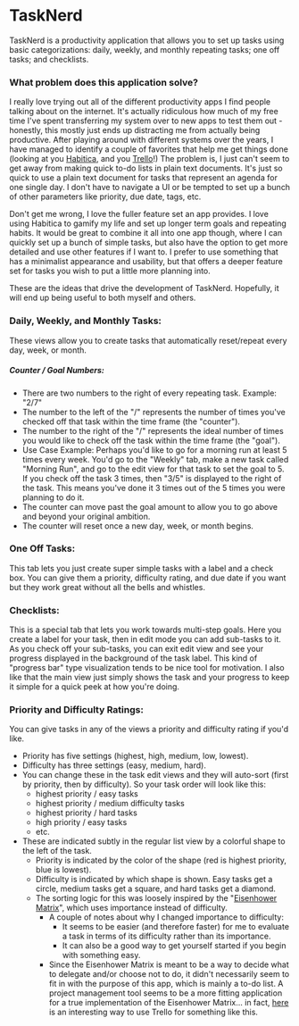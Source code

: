 # TaskNerd
TaskNerd is a productivity application that allows you to set up tasks using basic categorizations: daily, weekly, and monthly repeating tasks; one off tasks; and checklists.

### What problem does this application solve?
I really love trying out all of the different productivity apps I find people talking about on the internet. It's actually ridiculous how much of my free time I've spent transferring my system over to new apps to test them out - honestly, this mostly just ends up distracting me from actually being productive. After playing around with different systems over the years, I have managed to identify a couple of favorites that help me get things done (looking at you [Habitica], and you [Trello]!) The problem is, I just can't seem to get away from making quick to-do lists in plain text documents. It's just so quick to use a plain text document for tasks that represent an agenda for one single day. I don't have to navigate a UI or be tempted to set up a bunch of other parameters like priority, due date, tags, etc.

Don't get me wrong, I love the fuller feature set an app provides. I love using Habitica to gamify my life and set up longer term goals and repeating habits. It would be great to combine it all into one app though, where I can quickly set up a bunch of simple tasks, but also have the option to get more detailed and use other features if I want to. I prefer to use something that has a minimalist appearance and usability, but that offers a deeper feature set for tasks you wish to put a little more planning into.

These are the ideas that drive the development of TaskNerd. Hopefully, it will end up being useful to both myself and others.

### Daily, Weekly, and Monthly Tasks:
These views allow you to create tasks that automatically reset/repeat every day, week, or month.
##### Counter / Goal Numbers:
  - There are two numbers to the right of every repeating task. Example: "2/7"
  - The number to the left of the "/" represents the number of times you've checked off that task within the time frame (the "counter").
  - The number to the right of the "/" represents the ideal number of times you would like to check off the task within the time frame (the "goal").
  - Use Case Example: Perhaps you'd like to go for a morning run at least 5 times every week. You'd go to the "Weekly" tab, make a new task called "Morning Run", and go to the edit view for that task to set the goal to 5. If you check off the task 3 times, then "3/5" is displayed to the right of the task. This means you've done it 3 times out of the 5 times you were planning to do it.
  - The counter can move past the goal amount to allow you to go above and beyond your original ambition.
  - The counter will reset once a new day, week, or month begins.
  
### One Off Tasks:
This tab lets you just create super simple tasks with a label and a check box. You can give them a priority, difficulty rating, and due date if you want but they work great without all the bells and whistles.

### Checklists:
This is a special tab that lets you work towards multi-step goals. Here you create a label for your task, then in edit mode you can add sub-tasks to it. As you check off your sub-tasks, you can exit edit view and see your progress displayed in the background of the task label. This kind of "progress bar" type visualization tends to be nice tool for motivation. I also like that the main view just simply shows the task and your progress to keep it simple for a quick peek at how you're doing.

### Priority and Difficulty Ratings:
You can give tasks in any of the views a priority and difficulty rating if you'd like.

  - Priority has five settings (highest, high, medium, low, lowest).
  - Difficulty has three settings (easy, medium, hard).
  - You can change these in the task edit views and they will auto-sort (first by priority, then by difficulty). So your task order will look like this:
    - highest priority / easy tasks
    - highest priority / medium difficulty tasks
    - highest priority / hard tasks
    - high priority / easy tasks
    - etc.
  - These are indicated subtly in the regular list view by a colorful shape to the left of the task.
    - Priority is indicated by the color of the shape (red is highest priority, blue is lowest).
	- Difficulty is indicated by which shape is shown. Easy tasks get a circle, medium tasks get a square, and hard tasks get a diamond.
	- The sorting logic for this was loosely inspired by the "[Eisenhower Matrix]", which uses importance instead of difficulty.
	  - A couple of notes about why I changed importance to difficulty:
	    - It seems to be easier (and therefore faster) for me to evaluate a task in terms of its difficulty rather than its importance.
		- It can also be a good way to get yourself started if you begin with something easy.
	  - Since the Eisenhower Matrix is meant to be a way to decide what to delegate and/or choose not to do, it didn't necessarily seem to fit in with the purpose of this app, which is mainly a to-do list. A project management tool seems to be a more fitting application for a true implementation of the Eisenhower Matrix... in fact, [here] is an interesting way to use Trello for something like this.

[//]: # (reference links below...)
   [habitica]: <https://habitica.com>
   [trello]: <https://trello.com>
   [Eisenhower Matrix]: <http://www.eisenhower.me/eisenhower-matrix/>
   [here]: <http://blog.trello.com/eisenhower-matrix-productivity-tool-trello-board>

